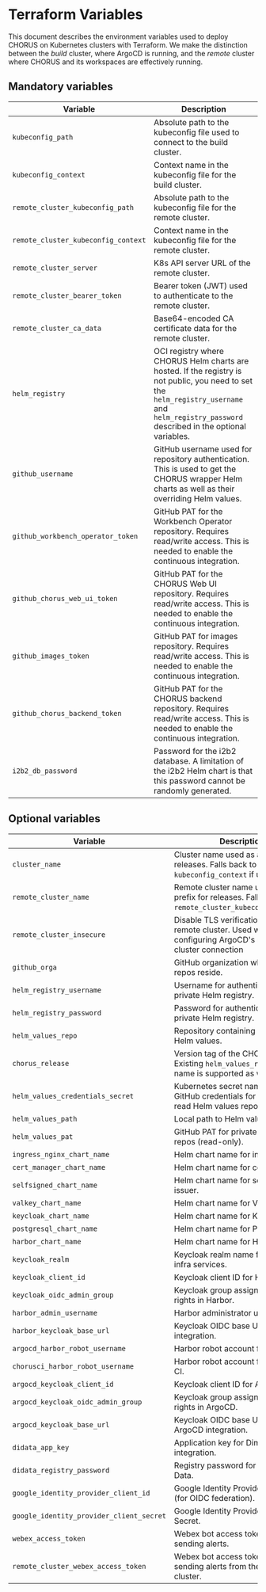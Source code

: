 # Terraform Variables

This document describes the environment variables used to deploy CHORUS on Kubernetes clusters with Terraform.
We make the distinction between the _build_ cluster, where ArgoCD is running, and the _remote_ cluster where CHORUS and its workspaces are effectively running.

## Mandatory variables

| Variable                          | Description                                                                 |
|-----------------------------------|-----------------------------------------------------------------------------|
| `kubeconfig_path`                 | Absolute path to the kubeconfig file used to connect to the build cluster.  |
| `kubeconfig_context`              | Context name in the kubeconfig file for the build cluster.                  |
| `remote_cluster_kubeconfig_path`  | Absolute path to the kubeconfig file for the remote cluster.                |
| `remote_cluster_kubeconfig_context` | Context name in the kubeconfig file for the remote cluster.               |
| `remote_cluster_server`           | K8s API server URL of the remote cluster.                                   |
| `remote_cluster_bearer_token`     | Bearer token (JWT) used to authenticate to the remote cluster.              |
| `remote_cluster_ca_data`          | Base64-encoded CA certificate data for the remote cluster.                   |
| `helm_registry`                   | OCI registry where CHORUS Helm charts are hosted. If the registry is not public, you need to set the `helm_registry_username` and `helm_registry_password` described in the optional variables.|
| `github_username`                 | GitHub username used for repository authentication. This is used to get the CHORUS wrapper Helm charts as well as their overriding Helm values.|
| `github_workbench_operator_token` | GitHub PAT for the Workbench Operator repository. Requires read/write access. This is needed to enable the continuous integration. |
| `github_chorus_web_ui_token`      | GitHub PAT for the CHORUS Web UI repository. Requires read/write access. This is needed to enable the continuous integration. |
| `github_images_token`             | GitHub PAT for images repository. Requires read/write access. This is needed to enable the continuous integration. |
| `github_chorus_backend_token`     | GitHub PAT for the CHORUS backend repository. Requires read/write access. This is needed to enable the continuous integration. |
| `i2b2_db_password`                | Password for the i2b2 database. A limitation of the i2b2 Helm chart is that this password cannot be randomly generated. |

## Optional variables

| Variable                          | Description                                                                 | Default                |
|-----------------------------------|-----------------------------------------------------------------------------|------------------------|
| `cluster_name`                    | Cluster name used as a prefix for releases. Falls back to `kubeconfig_context` if unset. | `""` |
| `remote_cluster_name`             | Remote cluster name used as a prefix for releases. Falls back to `remote_cluster_kubeconfig_context`. | `""` |
| `remote_cluster_insecure`         | Disable TLS verification for the remote cluster. Used when configuring ArgoCD's remote cluster connection | `"false"`              |
| `github_orga`                     | GitHub organization where CHORUS repos reside.                              | `"CHORUS-TRE"`         |
| `helm_registry_username`          | Username for authenticating to a private Helm registry.                   | `""` |
| `helm_registry_password`          | Password for authenticating to a private Helm registry.                   | `""` |
| `helm_values_repo`                | Repository containing overriding Helm values.                              | `"environment-template"` |
| `chorus_release`                  | Version tag of the CHORUS release. Existing `helm_values_repo` branch name is supported as well. | `"v0.1.0-alpha"`       |
| `helm_values_credentials_secret`  | Kubernetes secret name holding GitHub credentials for ArgoCD to read Helm values repo.      | `"argo-cd-github-environments"` |
| `helm_values_path`                | Local path to Helm values files.                                            | `"../values"`          |
| `helm_values_pat`                 | GitHub PAT for private Helm values repos (read-only).                        | `""`                 |
| `ingress_nginx_chart_name`        | Helm chart name for ingress-nginx.                                          | `"ingress-nginx"`      |
| `cert_manager_chart_name`         | Helm chart name for cert-manager.                                           | `"cert-manager"`       |
| `selfsigned_chart_name`           | Helm chart name for self-signed issuer.                                     | `"self-signed-issuer"` |
| `valkey_chart_name`               | Helm chart name for Valkey.                                                 | `"valkey"`             |
| `keycloak_chart_name`             | Helm chart name for Keycloak.                                               | `"keycloak"`           |
| `postgresql_chart_name`           | Helm chart name for PostgreSQL.                                             | `"postgresql"`         |
| `harbor_chart_name`               | Helm chart name for Harbor.                                                 | `"harbor"`             |
| `keycloak_realm`                  | Keycloak realm name for CHORUS infra services.                              | `"infra"`              |
| `keycloak_client_id`              | Keycloak client ID for Harbor.                                              | `"harbor"`             |
| `keycloak_oidc_admin_group`       | Keycloak group assigned admin rights in Harbor.                             | `"HarborAdmins"`       |
| `harbor_admin_username`           | Harbor administrator username.                                              | `"admin"`              |
| `harbor_keycloak_base_url`        | Keycloak OIDC base URL for Harbor integration.                              | `"/harbor/projects"`   |
| `argocd_harbor_robot_username`    | Harbor robot account for ArgoCD.                                            | `"argo-cd"`            |
| `chorusci_harbor_robot_username`  | Harbor robot account for CHORUS CI.                                         | `"chorus-ci"`          |
| `argocd_keycloak_client_id`       | Keycloak client ID for ArgoCD.                                              | `"argo-cd"`            |
| `argocd_keycloak_oidc_admin_group`| Keycloak group assigned admin rights in ArgoCD.                             | `"ArgoCDAdmins"`       |
| `argocd_keycloak_base_url`        | Keycloak OIDC base URL for ArgoCD integration.                              | `"/applications"`      |
| `didata_app_key`                  | Application key for Dimension Data integration.                             | `""`                   |
| `didata_registry_password`        | Registry password for Dimension Data.                                       | `""`                   |
| `google_identity_provider_client_id` | Google Identity Provider Client ID (for OIDC federation).                | `""`                   |
| `google_identity_provider_client_secret` | Google Identity Provider Client Secret.                              | `""`                   |
| `webex_access_token`              | Webex bot access token for sending alerts.                                  | `""`                   |
| `remote_cluster_webex_access_token` | Webex bot access token for sending alerts from the remote cluster.        | `""`                   |